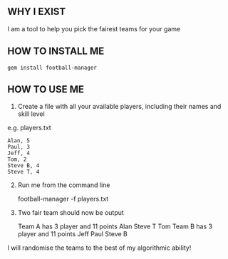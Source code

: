 ## WHY I EXIST

I am a tool to help you pick the fairest teams for your game

## HOW TO INSTALL ME

    gem install football-manager
    
## HOW TO USE ME

1) Create a file with all your available players, including their names and skill level

e.g. players.txt

    Alan, 5
    Paul, 3
    Jeff, 4
    Tom, 2
    Steve B, 4
    Steve T, 4

2) Run me from the command line

    football-manager -f players.txt
    
3) Two fair team should now be output

    Team A has 3 player and 11 points
    Alan
    Steve T
    Tom
    Team B has 3 player and 11 points
    Jeff
    Paul
    Steve B



I will randomise the teams to the best of my algorithmic ability!
